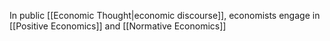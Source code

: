 In public [[Economic Thought|economic discourse]], economists engage in [[Positive Economics]] and [[Normative Economics]]
